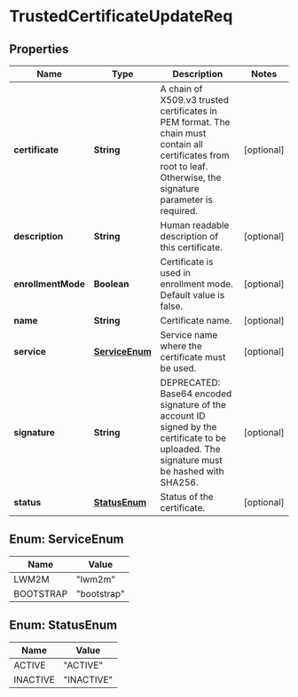 
# TrustedCertificateUpdateReq

## Properties
Name | Type | Description | Notes
------------ | ------------- | ------------- | -------------
**certificate** | **String** | A chain of X509.v3 trusted certificates in PEM format. The chain must contain all certificates from root to leaf. Otherwise, the signature parameter is required. |  [optional]
**description** | **String** | Human readable description of this certificate. |  [optional]
**enrollmentMode** | **Boolean** | Certificate is used in enrollment mode. Default value is false. |  [optional]
**name** | **String** | Certificate name. |  [optional]
**service** | [**ServiceEnum**](#ServiceEnum) | Service name where the certificate must be used. |  [optional]
**signature** | **String** | DEPRECATED: Base64 encoded signature of the account ID signed by the certificate to be uploaded. The signature must be hashed with SHA256. |  [optional]
**status** | [**StatusEnum**](#StatusEnum) | Status of the certificate. |  [optional]


<a name="ServiceEnum"></a>
## Enum: ServiceEnum
Name | Value
---- | -----
LWM2M | &quot;lwm2m&quot;
BOOTSTRAP | &quot;bootstrap&quot;


<a name="StatusEnum"></a>
## Enum: StatusEnum
Name | Value
---- | -----
ACTIVE | &quot;ACTIVE&quot;
INACTIVE | &quot;INACTIVE&quot;



